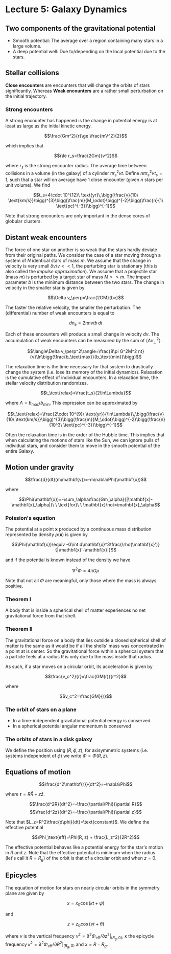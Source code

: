# Lecture 5: Galaxy Dynamics

## Two components of the gravitational potential

- Smooth potential: The average over a region containing many stars in a large volume.
- A deep potential well: Due to/depending on the local potential due to the stars.

## Stellar collisions

**Close encounters** are encounters that will change the orbits of stars significantly. Whereas **Weak encounters** are a rather small perturbation on the initial trajectory.

### Strong encounters

A strong encounter has happened is the change in potential energy is at least as large as the initial kinetic energy.

$$\frac{Gm^2}{r}\ge \frac{mV^2}{2}$$

which implies that

$$r\le r_s=\frac{2Gm}{v^2}$$

where $r_s$ is the strong encounter radius. The average time between collisions in a volume (in the galaxy) of a cylinder $\pi r_s^2vt$. Define $n\pi r_s^2vt_s=1$, such that a star will on average have 1 close encounter (given $n$ stars per unit volume). We find

$$t_s=4\cdot 10^{12}\ \text{yr}\,\bigg(\frac{v}{10\ \text{km/s}}\bigg)^{3}\bigg(\frac{m}{M_\odot}\bigg)^{-2}\bigg(\frac{n}{1\ \text{pc}^{-3}}\bigg)^{-1}$$

Note that strong encounters are only important in the dense cores of globular clusters.

## Distant weak encounters

The force of one star on another is so weak that the stars hardly deviate from their original paths. We consider the case of a star moving through a system of $N$ identical stars of mass $m$. We assume that the change in velocity is very small $\delta v/v<<1$, the perturbing star is stationary (this is also called the *impulse approximation*). We assume that a projectile star (mass $m$) is perturbed by a target star of mass $M>>m$. The impact parameter $b$ is the minimum distance between the two stars. The change in velocity in the smaller star is given by

$$\Delta v_\perp=\frac{2GM}{bv}$$

The faster the relative velocity, the smaller the perturbation. The (differential) number of weak encounters is equal to

$$dn_e=2\pi nvtb\,dt$$

Each of these encounters will produce a small change in velocity $dv$. The accumulation of weak encounters can be measured by the sum of $\langle\Delta v_\perp^2\rangle$.

$$\langle\Delta v_\perp^2\rangle=\frac{8\pi G^2M^2 nt}{v}\ln\bigg(\frac{b_\text{max}}{b_\text{min}}\bigg)$$

The relaxation time is the time necessary for that system to drastically change the system (i.e. lose its memory of the initial dynamics). Relaxation is the cumulative effect of individual encounters. In a relaxation time, the stellar velocity distribution randomizes.

$$t_\text{relax}=\frac{t_s}{2\ln\Lambda}$$

where $\Lambda=b_\text{max}/b_\text{min}$. This expression can be approximated by

$$t_\text{relax}=\frac{2\cdot 10^{9}\ \text{yr}}{\ln\Lambda}\,\bigg(\frac{v}{10\ \text{km/s}}\bigg)^{3}\bigg(\frac{m}{M_\odot}\bigg)^{-2}\bigg(\frac{n}{10^3\ \text{pc}^{-3}}\bigg)^{-1}$$

Often the relaxation time is in the order of the Hubble time. This implies that when calculating the motions of stars like the Sun, we can ignore pulls of individual stars, and consider them to move in the smooth potential of the entire Galaxy. 

## Motion under gravity

$$\frac{d}{dt}(m\mathbf{v})=-m\nabla\Phi(\mathbf{x})$$

where

$$\Phi(\mathbf{x})=-\sum_\alpha\frac{Gm_\alpha}{|\mathbf{x}-\mathbf{x}_\alpha|}\ \ \text{for}\ \ \mathbf{x}\not=\mathbf{x}_\alpha$$

### Poission's equation

The potential at a point $\mathbf{x}$ produced by a continuous mass distribution represented by density $\rho(\mathbf{x})$ is given by

$$\Phi(\mathbf{x})\equiv -G\int d\mathbf{x}^3\frac{\rho(\mathbf{x}')}{|\mathbf{x}'-\mathbf{x}|}$$

and if the potential is known instead of the density we have

$$\nabla^2\Phi=4\pi G \rho$$

Note that not all $\Phi$ are meaningful, only those where the mass is always positive.

### Theorem I

A body that is inside a spherical shell of matter experiences no net gravitational force from that shell.

### Theorem II

The gravitational force on a body that lies outside a closed spherical shell of matter is the same as it would be if all the shells' mass was concentrated in a point at is center. So the gravitational force within a spherical system that a
particle feels at a radius R is only due to the mass inside
that radius. 

As such, if a star moves on a circular orbit, its acceleration is given by

$$\frac{v_c^2}{r}=\frac{GM(r)}{r^2}$$

where 

$$v_c^2=\frac{GM}{r}$$

### The orbit of stars on a plane

- In a time-independent gravitational potential energy is conserved
- In a spherical potential angular momentum is conserved

### The orbits of stars in a disk galaxy

We define the position using $(R,\phi, z)$, for axisymmetric systems (i.e. systems independent of $\phi$) we write $\Phi=\Phi(R,z)$. 

## Equations of motion

$$\frac{d^2\mathbf{r}}{dt^2}=-\nabla\Phi$$

where $\mathbf{r}=R\hat{R}+z\hat{z}$.

$$\frac{d^2R}{dt^2}=-\frac{\partial\Phi}{\partial R}$$
$$\frac{d^2z}{dt^2}=-\frac{\partial\Phi}{\partial z}$$

Note that $L_z=R^2\tfrac{d\phi}{dt}=\text{constant}$. We define the effective potential

$$\Phi_\text{eff}=\Phi(R, z) + \frac{L_z^2}{2R^2}$$

The effective potential behaves like a potential energy for the star's motion in $R$ and $z$. Note that the effective potential is minimum when the radius (let's call it $R=R_g$) of the orbit is that of a circular orbit and when $z=0$.

## Epicycles

The equation of motion for stars on nearly circular orbits in the symmetry plane are given by 

$$x=x_0\cos(\kappa t+\psi)$$

and

$$z=z_0\cos(\nu t+\theta)$$

where $\nu$ is the vertical frequency $\nu^2=\partial^2\Phi_\text{eff}/\partial z^2|_{(R_g,0)}$, $\kappa$ the epicycle frequency $\kappa^2=\partial^2\Phi_\text{eff}/\partial R^2|_{(R_g,0)}$ and $x=R-R_g$.
